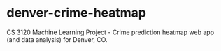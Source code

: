 # denver-crime-heatmap
CS 3120 Machine Learning Project - Crime prediction heatmap web app (and data analysis) for Denver, CO.
